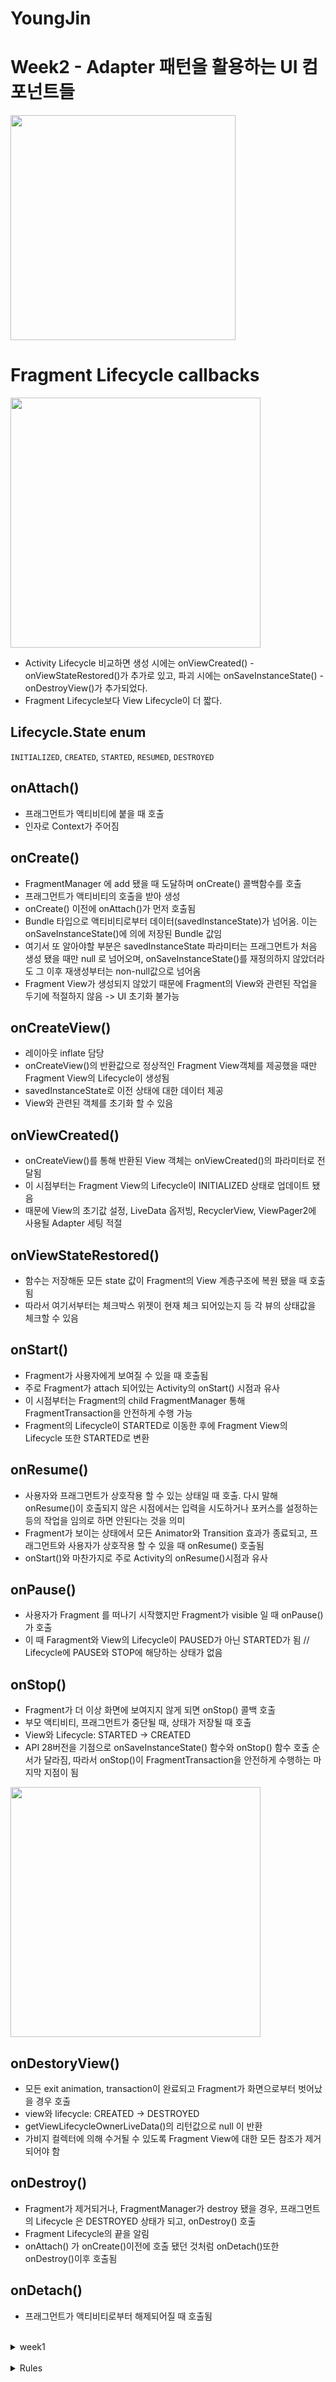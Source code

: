 # YoungJin

<!-- <details>
<summary>Week2</summary> -->

# Week2 - Adapter 패턴을 활용하는 UI 컴포넌트들
<img src="https://user-images.githubusercontent.com/48701368/195724632-1e4a1511-a425-4d07-bbab-fb588da820c1.gif" width="360" />

<br>

# Fragment Lifecycle callbacks
<img width="400" src="https://developer.android.com/static/images/guide/fragments/fragment-view-lifecycle.png">

- Activity Lifecycle 비교하면 생성 시에는 onViewCreated() - onViewStateRestored()가 추가로 있고, 파괴 시에는 onSaveInstanceState() - onDestroyView()가 추가되었다.
- Fragment Lifecycle보다 View Lifecycle이 더 짧다.

## Lifecycle.State enum
`INITIALIZED`, `CREATED`, `STARTED`, `RESUMED`, `DESTROYED`

## onAttach()
- 프래그먼트가 액티비티에 붙을 때 호출
- 인자로 Context가 주어짐

## onCreate()
- FragmentManager 에 add 됐을 때 도달하며 onCreate() 콜백함수를 호출
- 프래그먼트가 액티비티의 호출을 받아 생성
- onCreate() 이전에 onAttach()가 먼저 호출됨
- Bundle 타입으로 액티비티로부터 데이터(savedInstanceState)가 넘어옴. 이는 onSaveInstanceState()에 의에 저장된 Bundle 값임
- 여기서 또 알아야할 부분은 savedInstanceState 파라미터는 프래그먼트가 처음 생성 됐을 때만 null 로 넘어오며, onSaveInstanceState()를 재정의하지 않았더라도 그 이후 재생성부터는 non-null값으로 넘어옴
- Fragment View가 생성되지 않았기 때문에 Fragment의 View와 관련된 작업을 두기에 적절하지 않음 -> UI 초기화 불가능

## onCreateView()
- 레이아웃 inflate 담당 
- onCreateView()의 반환값으로 정상적인 Fragment View객체를 제공했을 때만 Fragment View의 Lifecycle이 생성됨
- savedInstanceState로 이전 상태에 대한 데이터 제공
- View와 관련된 객체를 초기화 할 수 있음

## onViewCreated()
- onCreateView()를 통해 반환된 View 객체는 onViewCreated()의 파라미터로 전달됨
- 이 시점부터는 Fragment View의 Lifecycle이 INITIALIZED 상태로 업데이트 됐음
- 때문에 View의 초기값 설정, LiveData 옵저빙, RecyclerView, ViewPager2에 사용될 Adapter 세팅 적절

## onViewStateRestored()
- 함수는 저장해둔 모든 state 값이 Fragment의 View 계층구조에 복원 됐을 때 호출됨
- 따라서 여기서부터는 체크박스 위젯이 현재 체크 되어있는지 등 각 뷰의 상태값을 체크할 수 있음

## onStart()
- Fragment가 사용자에게 보여질 수 있을 때 호출됨
- 주로 Fragment가 attach 되어있는 Activity의 onStart() 시점과 유사
- 이 시점부터는 Fragment의 child FragmentManager 통해 FragmentTransaction을 안전하게 수행 가능
- Fragment의 Lifecycle이 STARTED로 이동한 후에 Fragment View의 Lifecycle 또한 STARTED로 변환

## onResume()
- 사용자와 프래그먼트가 상호작용 할 수 있는 상태일 때 호출. 다시 말해 onResume()이 호출되지 않은 시점에서는 입력을 시도하거나 포커스를 설정하는 등의 작업을 임의로 하면 안된다는 것을 의미
- Fragment가 보이는 상태에서 모든 Animator와 Transition 효과가 종료되고, 프래그먼트와 사용자가 상호작용 할 수 있을 때 onResume() 호출됨
- onStart()와 마찬가지로 주로 Activity의 onResume()시점과 유사

## onPause()
- 사용자가 Fragment 를 떠나기 시작했지만 Fragment가 visible 일 때 onPause()가 호출
- 이 때 Faragment와 View의 Lifecycle이 PAUSED가 아닌 STARTED가 됨 // Lifecycle에 PAUSE와 STOP에 해당하는 상태가 없음

## onStop()
- Fragment가 더 이상 화면에 보여지지 않게 되면 onStop() 콜백 호출
- 부모 액티비티, 프래그먼트가 중단될 때, 상태가 저장될 때 호출
- View와 Lifecycle: STARTED → CREATED
- API 28버전을 기점으로 onSaveInstanceState() 함수와 onStop() 함수 호출 순서가 달라짐, 따라서 onStop()이 FragmentTransaction을 안전하게 수행하는 마지막 지점이 됨
<img width="400" src="https://img1.daumcdn.net/thumb/R1280x0/?scode=mtistory2&fname=https%3A%2F%2Fblog.kakaocdn.net%2Fdn%2FbC4Zkm%2Fbtq9DwbxrgQ%2FIl287fhextuJbiCRZtZde1%2Fimg.png" />

## onDestoryView()
- 모든 exit animation, transaction이 완료되고 Fragment가 화면으로부터 벗어났을 경우 호출
- view와 lifecycle: CREATED → DESTROYED
- getViewLifecycleOwnerLiveData()의 리턴값으로 null 이 반환
- 가비지 컬렉터에 의해 수거될 수 있도록 Fragment View에 대한 모든 참조가 제거되어야 함

## onDestroy()
- Fragment가 제거되거나, FragmentManager가 destroy 됐을 경우, 프래그먼트의 Lifecycle 은 DESTROYED 상태가 되고, onDestroy() 호출
- Fragment Lifecycle의 끝을 알림
- onAttach() 가 onCreate()이전에 호출 됐던 것처럼 onDetach()또한 onDestroy()이후 호출됨

## onDetach()
- 프래그먼트가 액티비티로부터 해제되어질 때 호출됨

<br>

<details>
<summary>week1</summary>

# Week1 - View, ViewGroup과 UI 이벤트 처리하기
<img src="https://user-images.githubusercontent.com/48701368/193726884-fdbec67c-75ea-438d-b77c-008cd4e22b62.gif" width="360" />

<br>

# Activity Lifecycle callbacks
<img width="400" src="https://developer.android.com/guide/components/images/activity_lifecycle.png">

Activity 클래스는 Activity 상태가 변경되었음을 알 수 있는 여러 콜백을 제공한다. Activity 클래스는 수명 주기의 단계 간 전환을 탐색하기 위해 6가지 콜백 onCreate(), onStart(), onResume(), onPause(), onStop()및 onDestroy()를 제공한다. 시스템은 Activity이 새로운 상태에 들어갈 때 각 콜백을 호출한다.

<br>

## onCreate()
- 시스템이 처음 Activity를 생성할 때 실행되는 콜백이다.

- Activity 생성 시 Activity는 Created 상태가 된다.

- onCreate()에서는 Activity의 전체 수명 주기 동안 한 번만 발생해야 하는 기본 애플리케이션 로직을 수행한다. 예시는 아래와 같다.
  - Databinding 수행
  - Activity를 ViewModel과 연결
  - 일부 클래스 범위 변수를 인스턴스화

- 이 메소드는 Activity의 이전 상태를 포함하는 Bundle 객체인 매개 변수  InstanceState를 수신한다. 이전에 Activity가 존재하지 않은 경우 Bundle 객체 값은 null이다.

- onCreate() 메서드가 실행을 마치면 작업이 Started 상태로 전환되고, 시스템은 onStart() 메서드와 onResume() 메서드를 빠른 연속으로 호출한다.

```kotlin
lateinit var textView: TextView
var gameState: String? = null

override fun onCreate(savedInstanceState: Bundle?) {
    super.onCreate(savedInstanceState)

    // 이전 상태값 복원
    gameState = savedInstanceState?.getString(GAME_STATE_KEY)

    // 화면 Layout 정의 및 뷰 생성
    setContentView(R.layout.main_activity)

    // 텍스트 뷰 초기화
    textView = findViewById(R.id.text_view)
}

override fun onRestoreInstanceState(savedInstanceState: Bundle?) {
    textView.text = savedInstanceState?.getString(TEXT_VIEW_KEY)
}

override fun onSaveInstanceState(outState: Bundle?) {
    outState?.run {
        putString(GAME_STATE_KEY, gameState)
        putString(TEXT_VIEW_KEY, textView.text.toString())
    }
    super.onSaveInstanceState(outState)
}
``` 

## onStart()
- Activity가 Started 상태가 되면 시스템이 이 onStart()를 호출한다.

- 앱 이 포그라운드로 진입하여 상호작용이 되도록 준비하여 Activity가 사용자에게 보이도록 한다.

- 이 메서드는 앱이 UI를 유지하는 코드를 초기화하는 곳이다.

- onStart()는 매우 빠르게 완료되며 Created 상태와 마찬가지로 Activity가 Started 상태로 유지되지 않는다.

- 이 콜백이 완료되면 Activity가 Resumed 상태가 되고 시스템은 onResume()를 호출한다.

## onResume()
- Activity가 Resumed 상태로 전환되면 포그라운드로 이동한 다음 시스템이 onResume() 콜백을 호출한다.

- 앱이 사용자와 상호 작용하는 상태이다.

- 어떤 이벤트가 발생하여 앱에서 포커스가 떠날 때까지는 앱이 이 상태에서 머무르게 된다.

  - 예를 들어, 전화를 받거나 사용자가 다른 Activity를 탐색하거나 디바이스 화면이 꺼져 있는 경우이다.

- 중단 이벤트가 발생하면 작업이 Paused 상태로 전환되고 시스템이 onPause() 콜백을 호출한다.

- Paused 상태에서 Resumed 상태로 돌아가면 시스템이 다시 한번 onResume()을 호출한다.

- onResume()에서 리소스를 초기화하도록 구현했으면 onPause() 중에 리소스를 해제한다.
  - `ON_START` <-> `ON_STOP` : ON_START 이벤트 이후에 초기화를 했다면 ON_STOP 이벤트 이후에 해제하거나 종료한다.
  - `ON_RESUME` <-> `ON_PAUSE` : ON_RESUME 이벤트 이후에 초기화하는 경우 ON_PAUSE 이벤트 이후에 해제한다.

```kotlin
// 수명주기를 알고 있는 컴포넌트가 ON_RESUME 이벤트를 수신할 때 카메라에 액세스하는 예시
class CameraComponent : LifecycleObserver {

    ...

    @OnLifecycleEvent(Lifecycle.Event.ON_RESUME)
    fun initializeCamera() {
        if (camera == null) {
            getCamera()
        }
    }

    ...
}
```

## onPause()
- Activity가 더 이상 포그라운드에 있지 않음을 나타낸다.(팝업이 띄어지거나 포커스를 잃어버리게 될 경우. 단, 멀티 윈도우 모드에 있는 경우 계속 표시는 될 수 있음).

- Activity가 Paused 상태로 전환되는 데는 몇 가지 이유가 있다.
  - 가장 흔한 케이스는 일부 이벤트로 앱 실행이 중단되는 것이다.
  - Android 7.0(API 레벨 24) 이상에서는 여러 앱이 멀티 윈도우 모드로 실행됩니다. 항상 하나의 앱(윈도우)에만 포커스가 있기 때문에 시스템은 다른 모든 앱을 일시 중지한다.
  - 다이얼로그 같은 새로운 반투명 Activity가 열릴 때이다. Activity가 여전히 부분적으로 보이지만 초점이 맞지 않는 한 Paused 상태로 남아 있다.
- onPause()에서 시스템 리소스, 센서(예: GPS)에 대한 핸들 또는 작업이 일시 중지되고 사용자에게 필요하지 않은 동안 배터리 수명에 영향을 줄 수 있는 리소스를 해제할 수 있다.

- 멀티 윈도우 모드인 경우 Paused 상태인 Activity가 여전히 나타날 수 있다. 따라서 UI 관련 리소스를 완전히 해제하거나 조정하는 것을 멀티 윈도우 모드를 더 잘 지원하려면 onPause() 대신 onStop()를 사용하는 것을 고려해야한다.

- onPause()실행은 매우 짧으며 저장 작업을 수행하기에 충분한 시간이 필요하지 않다. 따라서 응용 프로그램 또는 사용자 데이터를 저장하거나 네트워크 호출을 하거나 데이터베이스 트랜잭션을 실행할 때 onPause()를 사용하면 안 된다. OnStop()중에 과부하 종료 작업을 수행해야 한다.

- onPause() 메서드가 완료되었다고 작업이 일시 중지된 상태가 되는 것은 아니다. 대신 Activity가 다시 시작되거나 사용자가 완전히 볼 수 없게 될 때까지 Activity는 이 상태로 유지된다.

```kotlin
// ON_RESUME 이벤트가 수신된 후 초기화된 카메라를 해제한다.
class CameraComponent : LifecycleObserver {
    ...
    @OnLifecycleEvent(Lifecycle.Event.ON_PAUSE)
    fun releaseCamera() {
        camera?.release()
        camera = null
    }
    ...
}
```

## onStop()
- Activity가 사용자에게 완전히 보이지 않게 되면 Stopped 상태에 들어가고, 시스템은 onStop() 콜백을 호출한다.

- 예를 들어 새로 시작된 Activity가 화면 전체를 차지할 경우에 적용된다.

- 시스템은 Activity의 실행이 완료되어 종료될 시점에 onStop()을 호출할 수도 있다.

- onStop()에서는 앱이 사용자에게 보이지 않는 동안 앱은 필요하지 않은 리소스를 해제하거나 조정해야한다.

- 예를 들어 앱은 애니메이션을 일시중지하거나, 세밀한 위치 업데이트에서 대략적인 위치 업데이트로 전환할 수 있다.

- onPause() 대신 onStop()을 사용하면 사용자가 멀티 윈도우 모드에서 활동을 보고 있더라도 UI 관련 작업이 계속 진행된다.

- 또한 onStop()을 사용하여 CPU를 비교적 많이 소모하는 종료 작업을 실행해야한다.

- 예를 들어 정보를 DB에 저장할 적절한 시기를 찾지 못했다면 onStop() 상태일 때 저장할 수 있다.

- Activitiy가 Stopped 상태에 들어가면 Activity 객체는 메모리 안에 머무르게 된다. 이 객체가 모든 상태 및 멤버 정보를 관리하지만 window 매니저와 연결되어 있지는 않다.

- Activity가 다시 시작되면 이 정보를 다시 호출한다. 최상위 상태가 Resumed 상태인 콜백 메서드 중에 생성된 구성요소는 다시 초기화할 필요가 없다.

- 또한 시스템은 레이아웃에 있는 각 View 객체의 현재 상태도 기록한다. 따라서 사용자가 EditText 위젯에 텍스트를 입력하면 해당 내용이 저장되기 때문에 이를 저장 및 복원할 필요가 없다.

- Activity는 Stopped 상태에서 다시 시작되어 사용자와 상호작용하거나, 실행을 종료하고 사라진다.

- 활동이 다시 시작되면 시스템은 onRestart()를 호출한다.

```kotlin
// 초안 내용을 로컬 DB에 저장하는 onStop()을 구현한 예제
override fun onStop() {
    super.onStop()

    val values = ContentValues().apply {
        put(NotePad.Notes.COLUMN_NAME_NOTE, getCurrentNoteText())
        put(NotePad.Notes.COLUMN_NAME_TITLE, getCurrentNoteTitle())
    }

    asyncQueryHandler.startUpdate(
            token,
            null,     
            uri,    
            values,   
            null,
            null     
    )
}
```

## onDestroy()
- Activity가 실행을 종료하면 시스템은 onDestroy()를 호출한다.

- 시스템은 다음과 같은 이유로 이 콜백을 호출한다.
  - Activitiy 종료
  - configuration change(예: 장치 회전 또는 멀티 윈도우 모드)으로 인해 시스템이 일시적으로 Activitiy를 중단

- Activity가 configuration chnage으로 인해 다시 생성될 경우 ViewModel은 그대로 보존되어 다음 Activity 인스턴스에 전달되므로 추가 작업이 필요하지 않다. Activity가 다시 생성되지 않을 경우 ViewModel은 onCleared()를 호출하여 Activity가 소멸되기 전에 모든 데이터를 정리해야 한다.

- onDestroy()는 Activity가 수신하는 마지막 수명 주기 콜백이 된다.

- onDestroy() 콜백은 이전의 콜백(예: onStop())에서 아직 해제되지 않은 모든 리소스를 해제해야 한다.

## Summary
|Method|Activity State|Description|
|---|---|---|
|**onCreate()**|만들어짐|Activity 생성할 때|
|**onStart()**|화면에 나타남|화면에 보여지기 시작할 때|
|**onResume()**|현재 실행 중 화면에 나타남|화면에 나타나 있고 실행중일 때|
|**onPause()**|화면이 가려짐|Activity화면의 일부가 다른 Activity에 가려짐|
|**onStop()**|화면이 없어짐|다른 Activity의 실행으로 완전히 가려짐|
|**onDestroy()**|종료됨|Activity 종료됨|

## Reference
[Activity 생명주기 표 출처](https://bbaktaeho-95.tistory.com/62)
[Activity Lifecycle 공식문서](https://developer.android.com/guide/components/activities/activity-lifecycle)

<br>

</details>

<br>

<details>
<summary>Rules</summary>

## This is your repository for 31st SOPT Android Development Seminar and Assignment

### 레포지터리에는 총 3개의 브랜치가 있습니다.

- master
  - 가장 기본이 되는 브랜치입니다. 새로운 연습 환경을 만들고자 할때 이 브랜치에서 새로운 브랜치를 파셔서 만드시면 됩니다.
- develop/view
  - 여러분의 대부분의 과제는 이 브랜치에서 이뤄지게 될 것입니다.
  - develop/view 브랜치에서 새로운 feature 브랜치를 파고 작업을 진행하면서
  - 과제를 완료하면 해당 과제를 develop/view에 PR을 올려주시고 코드리뷰를 받으시면 됩니다.
  - 머지까지 완료하시면 과제 완료로 인정하겠습니다.
- develop/compose
  - 이번 기수 심화과제인 Compose 과제를 진행하는 브랜치입니다.
  - develop/compose 브랜치에서 심화과제에 해당하는 내용의 작업들을 진행해주시면 됩니다.
  - 기존 view 브랜치들과는 연관관계가 없어야 합니다.
  - 과제를 완료하면 해당 과제를 develop/compose에 PR을 올려주시고 코드리뷰를 받으시면 됩니다.
  - Compose 개발환경은
    - Kotlin: 1.7.0
    - Compose: 1.2.1
  - 으로 맞춰놓겠습니다.
</details>